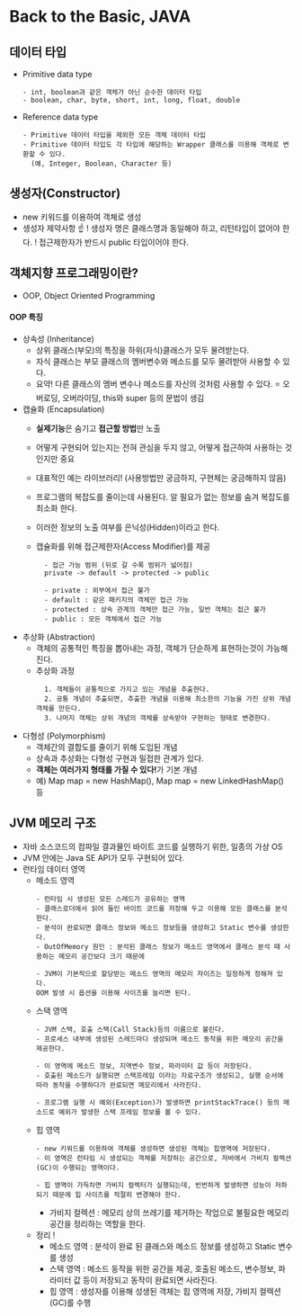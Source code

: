 # Back to the Basic, JAVA

## 데이터 타입
*  Primitive data type
    ```
    - int, boolean과 같은 객체가 아닌 순수한 데이터 타입
    - boolean, char, byte, short, int, long, float, double
    ```
  * Reference data type
    ```
    - Primitive 데이터 타입을 제외한 모든 객체 데이터 타입
    - Primitive 데이터 타입도 각 타입에 해당하는 Wrapper 클래스를 이용해 객체로 변환할 수 있다. 
      (예, Integer, Boolean, Character 등)
    ```

## 생성자(Constructor)
  - new 키워드를 이용하여 객체로 생성
  - 생성자 제약사항 ☝️
    ! 생성자 명은 클래스명과 동일해야 하고, 리턴타입이 없어야 한다.
    ! 접근제한자가 반드시 public 타입이어야 한다.


## 객체지향 프로그래밍이란?
- OOP, Object Oriented Programming


#### OOP 특징
  - 상속성 (Inheritance)
    - 상위 클래스(부모)의 특징을 하위(자식)클래스가 모두 물려받는다.
    - 자식 클래스는 부모 클래스의 멤버변수와 메소드를 모두 물려받아 사용할 수 있다.
    - 요약!
    다른 클래스의 멤버 변수나 메소드를 자신의 것처럼 사용할 수 있다.
    ⭐️ 오버로딩, 오버라이딩, this와 super 등의 문법이 생김
  - 캡슐화 (Encapsulation)
    - <b>실제기능</b>은 숨기고 <b>접근할 방법</b>만 노출
    - 어떻게 구현되어 있는지는 전혀 관심을 두지 않고, 어떻게 접근하여 사용하는 것인지만 중요
    - 대표적인 예는 라이브러리! (사용방법만 궁금하지, 구현체는 궁금해하지 않음)
    - 프로그램의 복잡도를 줄이는데 사용된다. 알 필요가 없는 정보를 숨겨 복잡도를 최소화 한다.
    - 이러한 정보의 노출 여부를 은닉성(Hidden)이라고 한다.
    - 캡슐화를 위해 접근제한자(Access Modifier)를 제공

      ```
        - 접근 가능 범위 (뒤로 갈 수록 범위가 넓어짐)
        private -> default -> protected -> public

        - private : 외부에서 접근 불가
        - default : 같은 패키지의 객체만 접근 가능
        - protected : 상속 관계의 객체만 접근 가능, 일반 객체는 접근 불가
        - public : 모든 객체에서 접근 가능
      ```
  - 추상화 (Abstraction)
    - 객체의 공통적인 특징을 뽑아내는 과정, 객체가 단순하게 표현하는것이 가능해진다.
    - 추상화 과정
      ```
        1. 객체들이 공통적으로 가지고 있는 개념을 추출한다.
        2. 공통 개념이 추출되면, 추출한 개념을 이용해 최소한의 기능을 가진 상위 개념 객체를 만든다.
        3. 나머지 객체는 상위 개념의 객체를 상속받아 구현하는 형태로 변경한다.
      ```
  - 다형성 (Polymorphism)
    - 객체간의 결합도를 줄이기 위해 도입된 개념
    - 상속과 추상화는 다형성 구현과 밀접한 관계가 있다.
    - <b>객체는 여러가지 형태를 가질 수 있다!</b>가 기본 개념
    - 예) Map map = new HashMap(), Map map = new LinkedHashMap() 등

## JVM 메모리 구조
- 자바 소스코드의 컴파일 결과물인 바이트 코드를 실행하기 위한, 일종의 가상 OS
- JVM 안에는 Java SE API가 모두 구현되어 있다.
- 런타임 데이터 영역
  - 메소드 영역
    ```
    - 런타임 시 생성된 모든 스레드가 공유하는 영역
    - 클래스로더에서 읽어 들인 바이트 코드를 저장해 두고 이용해 모든 클래스를 분석한다.
    - 분석이 완료되면 클래스 정보와 메소드 정보등을 생성하고 Static 변수를 생성한다.
    - OutOfMemory 원인 : 분석된 클래스 정보가 메소드 영역에서 클래스 분석 때 사용하는 메모리 공간보다 크기 때문에

    - JVM이 기본적으로 할당받는 메소드 영역의 메모리 자이즈는 일정하게 정해져 있다.
    OOM 발생 시 옵션을 이용해 사이즈를 늘리면 된다.
    ```
  - 스택 영역
    ```
    - JVM 스택, 호출 스택(Call Stack)등의 이름으로 불린다.
    - 프로세스 내부에 생성된 스레드마다 생성되며 메소드 동작을 위한 메모리 공간을 제공한다.

    - 이 영역에 메소드 정보, 지역변수 정보, 파라미터 값 등이 저장된다.
    - 호출된 메소드가 실행되면 스택프레임 이라는 자료구조가 생성되고, 실행 순서에 따라 동작을 수행하다가 완료되면 메모리에서 사라진다.

    - 프로그램 실행 시 예외(Exception)가 발생하면 printStackTrace() 등의 메소드로 예외가 발생한 스택 프레임 정보를 볼 수 있다.
    ```
  - 힙 영역
    ```
    - new 키워드를 이용하여 객체를 생성하면 생성된 객체는 힙영역에 저장된다.
    - 이 영역은 런타임 시 생성되는 객체를 저장하는 공간으로, 자바에서 가비지 컬렉션(GC)이 수행되는 영역이다.

    - 힙 영역이 가득차면 가비지 컬렉터가 실행되는데, 빈번하게 발생하면 성능이 저하되기 때문에 힙 사이즈를 적절히 변경해야 한다.
    ```
    - 가비지 컬렉션 : 메모리 상의 쓰레기를 제거하는 작업으로 불필요한 메모리 공간을 정리하는 역할을 한다.
  - 정리 !
    - 메소드 영역 : 분석이 완료 된 클래스와 메소드 정보를 생성하고 Static 변수를 생성
    - 스택 영역 : 메소드 동작을 위한 공간을 제공, 호출된 메소드, 변수정보, 파라미터 값 등이 저장되고 동작이 완료되면 사라진다.
    - 힙 영역 : 생성자를 이용해 성생된 객체는 힙 영역에 저장, 가비지 컬렉션(GC)를 수행
